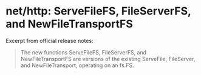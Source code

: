 # net/http: ServeFileFS, FileServerFS, and NewFileTransportFS

Excerpt from official release notes:

> The new functions ServeFileFS, FileServerFS, and NewFileTransportFS are versions of the existing ServeFile,
> FileServer, and NewFileTransport, operating on an fs.FS.
